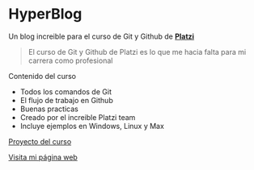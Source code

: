 # HyperBlog
Un blog increible para el curso de Git y Github de [**Platzi**](http://platzi.com)
> El curso de Git y Github de Platzi es lo que me hacia falta para mi carrera como profesional

Contenido del curso
* Todos los comandos de Git
* El flujo de trabajo en Github
* Buenas practicas
* Creado por el increible Platzi team
* Incluye ejemplos en Windows, Linux y Max

[Proyecto del curso](https://edsenxx.github.io/hyperblog/)

[Visita mi página web](https://edsen.dev )
